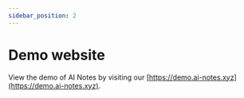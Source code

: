 ```yaml
---
sidebar_position: 2
---
```


# Demo website

View the demo of AI Notes by visiting our [https://demo.ai-notes.xyz](https://demo.ai-notes.xyz).